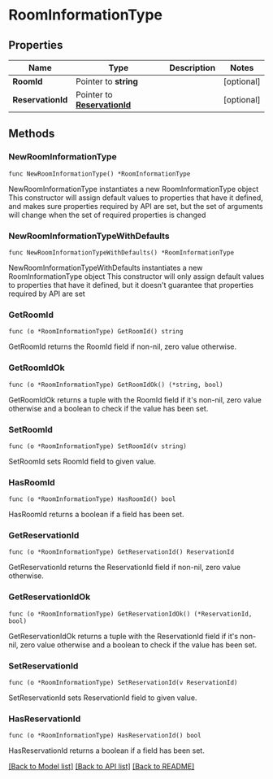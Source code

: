 # RoomInformationType

## Properties

Name | Type | Description | Notes
------------ | ------------- | ------------- | -------------
**RoomId** | Pointer to **string** |  | [optional] 
**ReservationId** | Pointer to [**ReservationId**](ReservationId.md) |  | [optional] 

## Methods

### NewRoomInformationType

`func NewRoomInformationType() *RoomInformationType`

NewRoomInformationType instantiates a new RoomInformationType object
This constructor will assign default values to properties that have it defined,
and makes sure properties required by API are set, but the set of arguments
will change when the set of required properties is changed

### NewRoomInformationTypeWithDefaults

`func NewRoomInformationTypeWithDefaults() *RoomInformationType`

NewRoomInformationTypeWithDefaults instantiates a new RoomInformationType object
This constructor will only assign default values to properties that have it defined,
but it doesn't guarantee that properties required by API are set

### GetRoomId

`func (o *RoomInformationType) GetRoomId() string`

GetRoomId returns the RoomId field if non-nil, zero value otherwise.

### GetRoomIdOk

`func (o *RoomInformationType) GetRoomIdOk() (*string, bool)`

GetRoomIdOk returns a tuple with the RoomId field if it's non-nil, zero value otherwise
and a boolean to check if the value has been set.

### SetRoomId

`func (o *RoomInformationType) SetRoomId(v string)`

SetRoomId sets RoomId field to given value.

### HasRoomId

`func (o *RoomInformationType) HasRoomId() bool`

HasRoomId returns a boolean if a field has been set.

### GetReservationId

`func (o *RoomInformationType) GetReservationId() ReservationId`

GetReservationId returns the ReservationId field if non-nil, zero value otherwise.

### GetReservationIdOk

`func (o *RoomInformationType) GetReservationIdOk() (*ReservationId, bool)`

GetReservationIdOk returns a tuple with the ReservationId field if it's non-nil, zero value otherwise
and a boolean to check if the value has been set.

### SetReservationId

`func (o *RoomInformationType) SetReservationId(v ReservationId)`

SetReservationId sets ReservationId field to given value.

### HasReservationId

`func (o *RoomInformationType) HasReservationId() bool`

HasReservationId returns a boolean if a field has been set.


[[Back to Model list]](../README.md#documentation-for-models) [[Back to API list]](../README.md#documentation-for-api-endpoints) [[Back to README]](../README.md)



